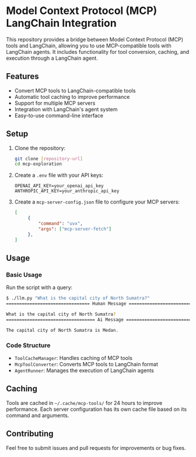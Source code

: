 # Model Context Protocol (MCP) LangChain Integration

This repository provides a bridge between Model Context Protocol (MCP) tools and LangChain, allowing you to use MCP-compatible tools with LangChain agents. It includes functionality for tool conversion, caching, and execution through a LangChain agent.

## Features

- Convert MCP tools to LangChain-compatible tools
- Automatic tool caching to improve performance
- Support for multiple MCP servers
- Integration with LangChain's agent system
- Easy-to-use command-line interface

## Setup

1. Clone the repository:
   ```bash
   git clone [repository-url]
   cd mcp-exploration
   ```

2. Create a `.env` file with your API keys:
   ```env
   OPENAI_API_KEY=your_openai_api_key
   ANTHROPIC_API_KEY=your_anthropic_api_key
   ```

3. Create a `mcp-server-config.json` file to configure your MCP servers:
   ```json
   [
        {
            "command": "uvx",
            "args": ["mcp-server-fetch"]
        },
   ]
   ```

## Usage

### Basic Usage

Run the script with a query:

```bash
$ ./llm.py "What is the capital city of North Sumatra?"
================================ Human Message =================================

What is the capital city of North Sumatra?
================================== Ai Message ==================================

The capital city of North Sumatra is Medan.
```

### Code Structure

- `ToolCacheManager`: Handles caching of MCP tools
- `McpToolConverter`: Converts MCP tools to LangChain format
- `AgentRunner`: Manages the execution of LangChain agents

## Caching

Tools are cached in `~/.cache/mcp-tools/` for 24 hours to improve performance. Each server configuration has its own cache file based on its command and arguments.

## Contributing

Feel free to submit issues and pull requests for improvements or bug fixes.
